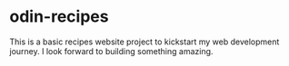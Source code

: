 # odin-recipes
This is a basic recipes website project to kickstart my web development journey. I look forward to building something amazing.
